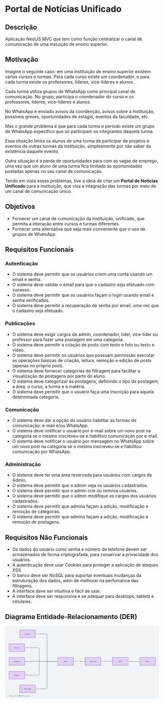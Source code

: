 # Portal de Notícias Unificado

## Descrição

Aplicação NestJS MVC que tem como função centralizar o canal de comunicação de uma instuição de ensino superior.

## Motivação

Imagine o seguinte caso: em uma instituição de ensino superior existem vários cursos e turmas. Para cada curso existe um coordenador, e para cada turma existe os professores, líderes, vice-líderes e alunos.

Cada turma utiliza grupos de WhatsApp como principal canal de comunicação. No grupo, participa o coordenador do curso e os professores, líderes, vice-líderes e alunos.

No WhatsApp é enviado avisos da coordenção, avisos sobre a instituição, possíveis greves, oportunidades de estágio, eventos da faculdade, etc.

Mas o grande problema é que para cada turma e período existe um grupo de WhatsApp específico que só participam os integrantes daquela turma.

Essa situação limita os alunos de uma turma de participar de projetos e eventos de outras turmas da instituição, simplesmente por não saber da existência daquele evento.

Outra situação é a perda de oportunidades para com as vagas de emprego, uma vez que um aluno de uma turma fica limitado às oportunidades postadas apenas no seu canal de comunicação.

Tendo em vista esses problemas, tive a ideia de criar um <b>Portal de Notícias Unificado</b> para a instituição, que visa a integração das turmas por meio de um canal de comunicação único.

## Objetivos

- Fornecer um canal de comunicação da instituição, unificado, que permita a interação entre cursos e turmas diferentes.
- Fornecer uma alternativa que seja mais conveniente que o uso de grupos de WhatsApp.

## Requisitos Funcionais

### Autenticação

- O sistema deve permitir que os usuários criem uma conta usando um email e senha.
- O sistema deve validar o email para que o cadastro seja efetuado com sucesso.
- O sistema deve permitir que os usuários façam o login usando email e senha verificados.
- O sistema deve permitir a recuperação de senha por email, uma vez que o cadastro seja efetuado.

### Publicações

- O sistema deve exigir cargos de admin, coordenador, líder, vice-líder ou professor para fazer uma postagem em uma categoria.
- O sistema deve permitir a criação de posts com texto e foto ou texto e vídeo.
- O sistema deve permitir os usuários que possuam permissão executar as operações basicas de criação, leitura, remoção e edição de posts (apenas no próprio post).
- O sistema deve fornecer categorias de filtragem para facilitar a visualização de postagens por parte do aluno.
- O sistema deve categorizar as postagens, definindo o tipo de postagem, a área, o curso, a turma e a matéria.
- O sistema deve permitir que o usuário faça uma inscrição para aquela determinada categoria.

### Comunicação

- O sistema deve dar a opção do usuário habilitar as formas de comunicação: e-mail e/ou WhatsApp.
- O sistema deve notificar o usuário por e-mail sobre um novo post na categoria se o mesmo inscreveu-se e habilitou comunicação por e-mail.
- O sistema deve notificar o usuário por mensagem no WhatsApp sobre um novo post na categoria se o mesmo inscreveu-se e habilitou comunicação por WhatsApp.

### Administração

- O sistema deve ter uma área reservada para usuários com cargos de Admin.
- O sistema deve permitir que o admin veja os usuários cadastrados.
- O sistema deve permitir que o admin crie ou remova usuários.
- O sistema deve permitir que o admin modifique os cargos dos usuários cadastrados.
- O sistema deve permitir que admins façam a adição, modificação e remoção de categorias.
- O sistema deve permitir que admins façam a adição, modificação e remoção de postagens.

## Requisitos Não Funcionais

- Os dados do usuário como senha e número de telefone devem ser armazenados de forma criptografada, para conservar a privacidade dos usuários.
- A autenticação deve usar Cookies para proteger a aplicação de ataques XSS.
- O banco deve ser NoSQL para suportar eventuais mudanças da estruturação dos dados, além de melhorar na perfomance das filtragens.
- A interface deve ser intuitiva e fácil de usar.
- A interface deve ser responsiva e se adequar para desktops, tablets e celulares.

## Diagrama Entidade-Relacionamento (DER)

<img src="./docs/images/portal-de-noticias-unificado.png" alt="diagrama entidade relacionamento" />

